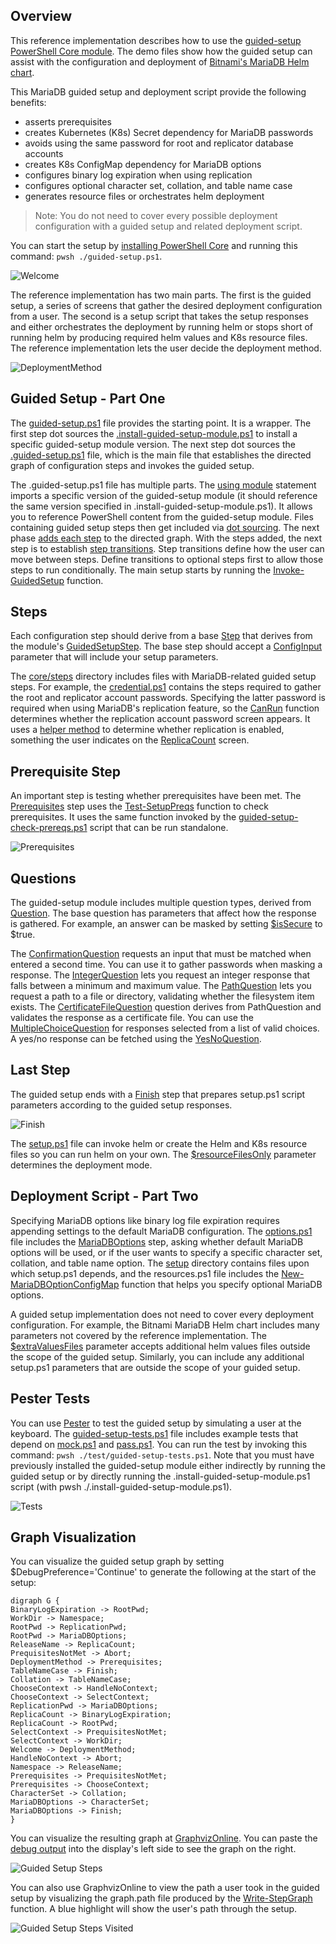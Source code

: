 ## Overview

This reference implementation describes how to use the [guided-setup PowerShell Core module](https://www.powershellgallery.com/packages?q=guided-setup). The demo files show how the guided setup can assist with the configuration and deployment of [Bitnami's MariaDB Helm chart](https://github.com/bitnami/charts/tree/master/bitnami/mariadb). 

This MariaDB guided setup and deployment script provide the following benefits:

- asserts prerequisites
- creates Kubernetes (K8s) Secret dependency for MariaDB passwords
- avoids using the same password for root and replicator database accounts
- creates K8s ConfigMap dependency for MariaDB options
- configures binary log expiration when using replication
- configures optional character set, collation, and table name case
- generates resource files or orchestrates helm deployment

>Note: You do not need to cover every possible deployment configuration with a guided setup and related deployment script.

You can start the setup by [installing PowerShell Core](https://docs.microsoft.com/en-us/powershell/scripting/install/installing-powershell) and running this command: `pwsh ./guided-setup.ps1`.

![Welcome](images/welcome.png)

The reference implementation has two main parts. The first is the guided setup, a series of screens that gather the desired deployment configuration from a user. The second is a setup script that takes the setup responses and either orchestrates the deployment by running helm or stops short of running helm by producing required helm values and K8s resource files. The reference implementation lets the user decide the deployment method.

![DeploymentMethod](images/deployment-method.png)

## Guided Setup - Part One

The [guided-setup.ps1](guided-setup.ps1) file provides the starting point. It is a wrapper. The first step dot sources the [.install-guided-setup-module.ps1](.install-guided-setup-module.ps1) to install a specific guided-setup module version. The next step dot sources the [.guided-setup.ps1](.guided-setup.ps1) file, which is the main file that establishes the directed graph of configuration steps and invokes the guided setup.

The .guided-setup.ps1 file has multiple parts. The [using module](.guided-setup.ps1#L8) statement imports a specific version of the guided-setup module (it should reference the same version specified in .install-guided-setup-module.ps1). It allows you to reference PowerShell content from the guided-setup module. Files containing guided setup steps then get included via [dot sourcing](.guided-setup.ps1#L34). The next phase [adds each step](.guided-setup.ps1#L53) to the directed graph. With the steps added, the next step is to establish [step transitions](.guided-setup.ps1#L56). Step transitions define how the user can move between steps. Define transitions to optional steps first to allow those steps to run conditionally. The main setup starts by running the [Invoke-GuidedSetup](.guided-setup.ps1#L84) function.

## Steps

Each configuration step should derive from a base [Step](core/steps/step.ps1) that derives from the module's [GuidedSetupStep](../guided-setup.psm1#L873). The base step should accept a [ConfigInput](core/steps/config.ps1) parameter that will include your setup parameters.

The [core/steps](core/steps) directory includes files with MariaDB-related guided setup steps. For example, the [credential.ps1](core/steps/credential.ps1) contains the steps required to gather the root and replicator account passwords. Specifying the latter password is required when using MariaDB's replication feature, so the [CanRun](core/steps/credential.ps1#L70) function determines whether the replication account password screen appears. It uses a [helper method](core/steps/config.ps1#L28) to determine whether replication is enabled, something the user indicates on the [ReplicaCount](core/steps/replication.ps1) screen.

## Prerequisite Step

An important step is testing whether prerequisites have been met. The [Prerequisites](core/steps/prereq.ps1#L1) step uses the [Test-SetupPreqs](core/setup/prereqs.ps1#L1) function to check prerequisites. It uses the same function invoked by the [guided-setup-check-prereqs.ps1](guided-setup-check-prereqs.ps1) script that can be run standalone.

![Prerequisites](images/prerequisites.png)

## Questions

The guided-setup module includes multiple question types, derived from [Question](../guided-setup.psm1#L604). The base question has parameters that affect how the response is gathered. For example, an answer can be masked by setting [$isSecure](../guided-setup.psm1#L612) to $true.

The [ConfirmationQuestion](../guided-setup.psm1#L675) requests an input that must be matched when entered a second time. You can use it to gather passwords when masking a response. The [IntegerQuestion](../guided-setup.psm1#L708) lets you request an integer response that falls between a minimum and maximum value. The [PathQuestion](../guided-setup.psm1#L755) lets you request a path to a file or directory, validating whether the filesystem item exists. The [CertificateFileQuestion](../guided-setup.psm1#L790) question derives from PathQuestion and validates the response as a certificate file. You can use the [MultipleChoiceQuestion](../guided-setup.psm1#L843) for responses selected from a list of valid choices. A yes/no response can be fetched using the [YesNoQuestion](../guided-setup.psm1#L865).

## Last Step

The guided setup ends with a [Finish](core/steps/summary.ps1#L16) step that prepares setup.ps1 script parameters according to the guided setup responses.

![Finish](images/finish.png)

The [setup.ps1](core/setup.ps1) file can invoke helm or create the Helm and K8s resource files so you can run helm on your own. The [$resourceFilesOnly](core/setup.ps1#L32) parameter determines the deployment mode.

## Deployment Script - Part Two

Specifying MariaDB options like binary log file expiration requires appending settings to the default MariaDB configuration. The [options.ps1](core/steps/options.ps1) file includes the [MariaDBOptions](core/steps/options.ps1#L1) step, asking whether default MariaDB options will be used, or if the user wants to specify a specific character set, collation, and table name option. The [setup](core/setup) directory contains files upon which setup.ps1 depends, and the resources.ps1 file includes the [New-MariaDBOptionConfigMap](core/setup/resources.ps1#L27) function that helps you specify optional MariaDB options.

A guided setup implementation does not need to cover every deployment configuration. For example, the Bitnami MariaDB Helm chart includes many parameters not covered by the reference implementation. The [$extraValuesFiles](core/setup.ps1#L26) parameter accepts additional helm values files outside the scope of the guided setup. Similarly, you can include any additional setup.ps1 parameters that are outside the scope of your guided setup.

## Pester Tests

You can use [Pester](https://pester.dev/) to test the guided setup by simulating a user at the keyboard. The [guided-setup-tests.ps1](test/guided-setup-tests.ps1) file includes example tests that depend on [mock.ps1](test/mock.ps1) and [pass.ps1](test/pass.ps1). You can run the test by invoking this command: `pwsh ./test/guided-setup-tests.ps1`. Note that you must have previously installed the guided-setup module either indirectly by running the guided setup or by directly running the .install-guided-setup-module.ps1 script (with pwsh ./.install-guided-setup-module.ps1).

![Tests](./images/tests.png)

## Graph Visualization

You can visualize the guided setup graph by setting $DebugPreference='Continue' to generate the following at the start of the setup:

```
digraph G {
BinaryLogExpiration -> RootPwd;
WorkDir -> Namespace;
RootPwd -> ReplicationPwd;
RootPwd -> MariaDBOptions;
ReleaseName -> ReplicaCount;
PrequisitesNotMet -> Abort;
DeploymentMethod -> Prerequisites;
TableNameCase -> Finish;
Collation -> TableNameCase;
ChooseContext -> HandleNoContext;
ChooseContext -> SelectContext;
ReplicationPwd -> MariaDBOptions;
ReplicaCount -> BinaryLogExpiration;
ReplicaCount -> RootPwd;
SelectContext -> PrequisitesNotMet;
SelectContext -> WorkDir;
Welcome -> DeploymentMethod;
HandleNoContext -> Abort;
Namespace -> ReleaseName;
Prerequisites -> PrequisitesNotMet;
Prerequisites -> ChooseContext;
CharacterSet -> Collation;
MariaDBOptions -> CharacterSet;
MariaDBOptions -> Finish;
}
```

You can visualize the resulting graph at [GraphvizOnline](https://dreampuf.github.io/GraphvizOnline). You can paste the [debug output](.guided-setup.ps1#L78) into the display's left side to see the graph on the right. 

![Guided Setup Steps](./images/guided-setup.svg)

You can also use GraphvizOnline to view the path a user took in the guided setup by visualizing the graph.path file produced by the [Write-StepGraph](.guided-setup.ps1#L86) function. A blue highlight will show the user's path through the setup.

![Guided Setup Steps Visited](./images/guided-setup-visited.svg)

